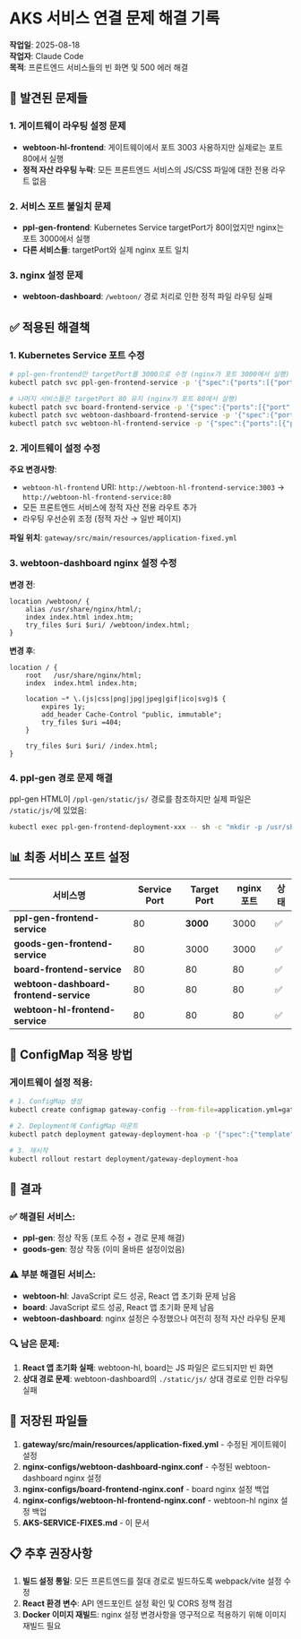 # AKS 서비스 연결 문제 해결 기록

**작업일**: 2025-08-18  
**작업자**: Claude Code  
**목적**: 프론트엔드 서비스들의 빈 화면 및 500 에러 해결  

## 🚨 발견된 문제들

### 1. 게이트웨이 라우팅 설정 문제
- **webtoon-hl-frontend**: 게이트웨이에서 포트 3003 사용하지만 실제로는 포트 80에서 실행
- **정적 자산 라우팅 누락**: 모든 프론트엔드 서비스의 JS/CSS 파일에 대한 전용 라우트 없음

### 2. 서비스 포트 불일치 문제
- **ppl-gen-frontend**: Kubernetes Service targetPort가 80이었지만 nginx는 포트 3000에서 실행
- **다른 서비스들**: targetPort와 실제 nginx 포트 일치

### 3. nginx 설정 문제
- **webtoon-dashboard**: `/webtoon/` 경로 처리로 인한 정적 파일 라우팅 실패

## ✅ 적용된 해결책

### 1. Kubernetes Service 포트 수정
```bash
# ppl-gen-frontend만 targetPort를 3000으로 수정 (nginx가 포트 3000에서 실행)
kubectl patch svc ppl-gen-frontend-service -p '{"spec":{"ports":[{"port":80,"targetPort":3000}]}}'

# 나머지 서비스들은 targetPort 80 유지 (nginx가 포트 80에서 실행)
kubectl patch svc board-frontend-service -p '{"spec":{"ports":[{"port":80,"targetPort":80}]}}'
kubectl patch svc webtoon-dashboard-frontend-service -p '{"spec":{"ports":[{"port":80,"targetPort":80}]}}'
kubectl patch svc webtoon-hl-frontend-service -p '{"spec":{"ports":[{"port":80,"targetPort":80}]}}'
```

### 2. 게이트웨이 설정 수정
**주요 변경사항**:
- `webtoon-hl-frontend` URI: `http://webtoon-hl-frontend-service:3003` → `http://webtoon-hl-frontend-service:80`
- 모든 프론트엔드 서비스에 정적 자산 전용 라우트 추가
- 라우팅 우선순위 조정 (정적 자산 → 일반 페이지)

**파일 위치**: `gateway/src/main/resources/application-fixed.yml`

### 3. webtoon-dashboard nginx 설정 수정
**변경 전**:
```nginx
location /webtoon/ {
    alias /usr/share/nginx/html/;
    index index.html index.htm;
    try_files $uri $uri/ /webtoon/index.html;
}
```

**변경 후**:
```nginx
location / {
    root   /usr/share/nginx/html;
    index  index.html index.htm;
    
    location ~* \.(js|css|png|jpg|jpeg|gif|ico|svg)$ {
        expires 1y;
        add_header Cache-Control "public, immutable";
        try_files $uri =404;
    }
    
    try_files $uri $uri/ /index.html;
}
```

### 4. ppl-gen 경로 문제 해결
ppl-gen HTML이 `/ppl-gen/static/js/` 경로를 참조하지만 실제 파일은 `/static/js/`에 있었음:
```bash
kubectl exec ppl-gen-frontend-deployment-xxx -- sh -c "mkdir -p /usr/share/nginx/html/ppl-gen && cp -r /usr/share/nginx/html/static /usr/share/nginx/html/ppl-gen/"
```

## 📊 최종 서비스 포트 설정

| 서비스명 | Service Port | Target Port | nginx 포트 | 상태 |
|---------|-------------|-------------|-----------|------|
| **ppl-gen-frontend-service** | 80 | **3000** | 3000 | ✅ |
| **goods-gen-frontend-service** | 80 | 3000 | 3000 | ✅ |
| **board-frontend-service** | 80 | 80 | 80 | ✅ |
| **webtoon-dashboard-frontend-service** | 80 | 80 | 80 | ✅ |
| **webtoon-hl-frontend-service** | 80 | 80 | 80 | ✅ |

## 🔧 ConfigMap 적용 방법

### 게이트웨이 설정 적용:
```bash
# 1. ConfigMap 생성
kubectl create configmap gateway-config --from-file=application.yml=gateway/src/main/resources/application-fixed.yml

# 2. Deployment에 ConfigMap 마운트
kubectl patch deployment gateway-deployment-hoa -p '{"spec":{"template":{"spec":{"volumes":[{"name":"config-volume","configMap":{"name":"gateway-config"}}],"containers":[{"name":"gateway-container-hoa","volumeMounts":[{"name":"config-volume","mountPath":"/app/config","readOnly":true}],"env":[{"name":"SPRING_CONFIG_LOCATION","value":"classpath:/application.yml,/app/config/application.yml"}]}]}}}}'

# 3. 재시작
kubectl rollout restart deployment/gateway-deployment-hoa
```

## 🎯 결과

### ✅ 해결된 서비스:
- **ppl-gen**: 정상 작동 (포트 수정 + 경로 문제 해결)
- **goods-gen**: 정상 작동 (이미 올바른 설정이었음)

### ⚠️ 부분 해결된 서비스:
- **webtoon-hl**: JavaScript 로드 성공, React 앱 초기화 문제 남음
- **board**: JavaScript 로드 성공, React 앱 초기화 문제 남음
- **webtoon-dashboard**: nginx 설정은 수정했으나 여전히 정적 자산 라우팅 문제

### 🔍 남은 문제:
1. **React 앱 초기화 실패**: webtoon-hl, board는 JS 파일은 로드되지만 빈 화면
2. **상대 경로 문제**: webtoon-dashboard의 `./static/js/` 상대 경로로 인한 라우팅 실패

## 📁 저장된 파일들

1. **gateway/src/main/resources/application-fixed.yml** - 수정된 게이트웨이 설정
2. **nginx-configs/webtoon-dashboard-nginx.conf** - 수정된 webtoon-dashboard nginx 설정
3. **nginx-configs/board-frontend-nginx.conf** - board nginx 설정 백업
4. **nginx-configs/webtoon-hl-frontend-nginx.conf** - webtoon-hl nginx 설정 백업
5. **AKS-SERVICE-FIXES.md** - 이 문서

## 📋 추후 권장사항

1. **빌드 설정 통일**: 모든 프론트엔드를 절대 경로로 빌드하도록 webpack/vite 설정 수정
2. **React 환경 변수**: API 엔드포인트 설정 확인 및 CORS 정책 점검
3. **Docker 이미지 재빌드**: nginx 설정 변경사항을 영구적으로 적용하기 위해 이미지 재빌드 필요